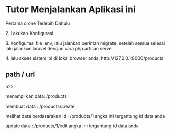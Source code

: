 <h1>Tutor Menjalankan Aplikasi ini</h1>

<p>Pertama clone Terlebih Dahulu</p>
<p>2. Lakukan Konfigurasi</p>
<p>3. Konfigurasi file .env, lalu jalankan perintah migrate, setelah semua selesai lalu jalankan laravel dengan cara php artisan serve</p>
<p>4. lalu akses sistem ini di lokal browser anda, http://127.0.0.1:8000/products</p>

<h2>path / url </h2>h2>
<p>menampilkan data: /products</p>
<p>membuat data : /products/create</p>
<p>melihat data berdasarakan id : /products/1  angka ini tergantung id data anda</p>
<p>update data : /products/1/edit angka ini tergantung id data anda</p>
